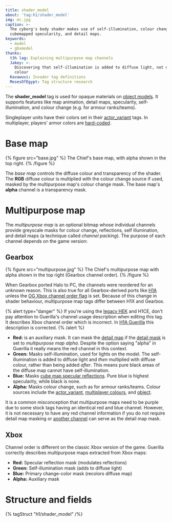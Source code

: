 ```yaml
---
title: shader_model
about: 'tag:h1/shader_model'
img: mc.jpg
caption: >-
  The cyborg's body shader makes use of self-illumination, colour change masks,
  cubemapped specularity, and detail maps.
keywords:
  - model
  - gbxmodel
thanks:
  t3h lag: Explaining multipurpose map channels
  Jakey: >-
    Discovering that self-illumination is added to diffuse light, not diffuse
    colour
  Kavawuvi: Invader tag definitions
  MosesOfEgypt: Tag structure research
---
```

The **shader_model** tag is used for opaque materials on [object models](~gbxmodel). It supports features like map animation, detail maps, specularity, self-illumination, and colour change (e.g. for armour ranks/teams).

Singleplayer units have their colors set in their [actor_variant](~) tags. In multiplayer, players' armor colors are [hard-coded](~hard-coded-data#multiplayer-armor-colors).

# Base map
{% figure src="base.jpg" %}
The Chief's base map, with alpha shown in the top right.
{% /figure %}

The _base map_ controls the diffuse colour and transparency of the shader. The **RGB** diffuse colour is multiplied with the colour change source if used, masked by the multipurpose map's colour change mask. The base map's **alpha** channel is a transparency mask.

# Multipurpose map
The _multipurpose map_ is an optional bitmap whose individual channels provide greyscale masks for colour change, reflections, self illumination, and detail maps (a technique called _channel packing_). The purpose of each channel depends on the game version:

## Gearbox
{% figure src="multipurpose.jpg" %}
The Chief's multipurpose map with alpha shown in the top right (Gearbox channel order).
{% /figure %}

When Gearbox ported Halo to PC, the channels were reordered for an unknown reason. This is also true for all Gearbox-derived ports like [H1A](~) unless the [OG Xbox channel order flag](#tag-field-shader-model-flags-multipurpose-map-uses-og-xbox-channel-order) is set. Because of this change in shader behaviour, multipurpose map tags differ between H1X and Gearbox.

{% alert type="danger" %}
If you're using the [legacy HEK](~hek) and H1CE, don't pay attention to Guerilla's channel usage description when editing this tag. It describes Xbox channel order which is incorrect. In [H1A Guerilla](~h1a-guerilla) this description is corrected.
{% /alert %}

* **Red:** is an auxiliary mask. It can mask the [detail map](#tag-field-detail-mask) if the [detail mask](#tag-field-detail-mask) is set to _multipurpose map alpha_. Despite the option saying "alpha" in Guerilla it really means the red channel in this context.
* **Green:** Masks self-illumination, used for lights on the model. The self-illumination is added to diffuse light and _then_ multiplied with diffuse colour, rather than being added _after_. This means pure black areas of the diffuse map cannot have self-illumination.
* **Blue:** Masks [cube map specular reflections](#tag-field-reflection-cube-map). Pure blue is highest specularity, while black is none.
* **Alpha:** Masks colour change, such as for armour ranks/teams. Colour sources include the [actor_variant](~actor_variant#change-colors), [multiplayer colours](~hard-coded-data#multiplayer-armor-colors), and [object](~object#tag-field-change-colors).

It is a common misconception that multipurpose maps need to be purple due to some stock tags having an identical red and blue channel. However, it is not necessary to have any red channel information if you do not require detail map masking or [another channel](#tag-field-detail-mask) can serve as the detail map mask.

## Xbox
Channel order is different on the classic Xbox version of the game. Guerilla correctly describes multipurpose maps extracted from Xbox maps:

* **Red:** Specular reflection mask (modulates reflections)
* **Green:** Self-illumination mask (adds to diffuse light)
* **Blue:** Primary change-color mask (recolors diffuse map)
* **Alpha:** Auxiliary mask

# Structure and fields

{% tagStruct "h1/shader_model" /%}

